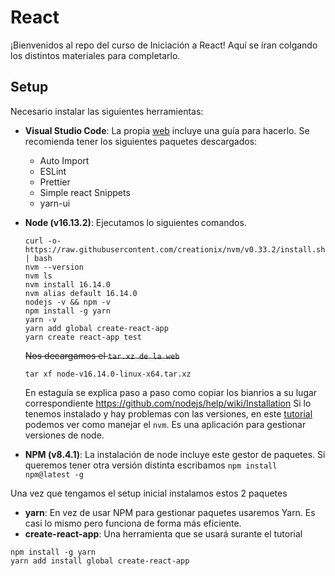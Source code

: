 # React

¡Bienvenidos al repo del curso de Iniciación a React! Aquí se iran colgando los distintos materiales para completarlo.

## Setup

Necesario instalar las siguientes herramientas:

- **Visual Studio Code**: La propia [web](https://code.visualstudio.com/) incluye una guía para hacerlo. Se recomienda tener los siguientes paquetes descargados:

  - Auto Import
  - ESLint
  - Prettier
  - Simple react Snippets
  - yarn-ui

- **Node (v16.13.2)**: Ejecutamos lo siguientes comandos.

  ```
  curl -o- https://raw.githubusercontent.com/creationix/nvm/v0.33.2/install.sh | bash
  nvm --version
  nvm ls
  nvm install 16.14.0
  nvm alias default 16.14.0
  nodejs -v && npm -v
  npm install -g yarn
  yarn -v
  yarn add global create-react-app
  yarn create react-app test
  ``` 


  <del>Nos decargamos el `tar.xz de la web`

  ```
  tar xf node-v16.14.0-linux-x64.tar.xz
  ```

  En estaguía se explica paso a paso como copiar los bianrios a su lugar correspondiente https://github.com/nodejs/help/wiki/Installation
  Si lo tenemos instalado y hay problemas con las versiones, en este [tutorial](https://medium.com/@martinmuelas/usando-node-js-con-nvm-516062f4dcdb) podemos ver como manejar el `nvm`. Es una aplicación para gestionar versiones de node.</del>

- **NPM (v8.4.1)**: La instalación de node incluye este gestor de paquetes. Si queremos tener otra versión distinta escribamos `npm install npm@latest -g`

Una vez que tengamos el setup inicial instalamos estos 2 paquetes

- **yarn**: En vez de usar NPM para gestionar paquetes usaremos Yarn. Es casi lo mismo pero funciona de forma más eficiente.
- **create-react-app**: Una herramienta que se usará surante el tutorial

```
npm install -g yarn
yarn add install global create-react-app
```

